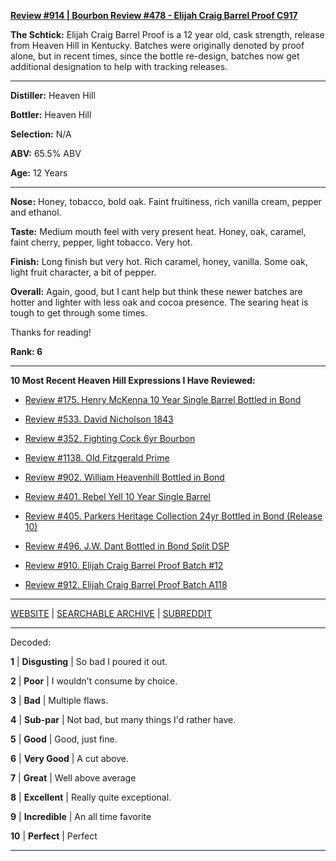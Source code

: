 
[**Review #914 | Bourbon Review #478 - Elijah Craig Barrel Proof C917**]( https://t8ke.review/review-914-elijah-craig-barrel-proof-batch-c917/)

**The Schtick:** Elijah Craig Barrel Proof is a 12 year old, cask strength, release from Heaven Hill in Kentucky. Batches were originally denoted by proof alone, but in recent times, since the bottle re-design, batches now get additional designation to help with tracking releases.

-----

**Distiller:** Heaven Hill

**Bottler:** Heaven Hill

**Selection:** N/A

**ABV:** 65.5% ABV

**Age:** 12 Years 

-----

**Nose:**   Honey, tobacco, bold oak. Faint fruitiness, rich vanilla cream, pepper and ethanol. 

**Taste:** Medium mouth feel with very present heat. Honey, oak, caramel, faint cherry, pepper, light tobacco. Very hot. 

**Finish:** Long finish but very hot. Rich caramel, honey, vanilla. Some oak, light fruit character, a bit of pepper. 

**Overall:** Again, good, but I cant help but think these newer batches are hotter and lighter with less oak and cocoa presence. The searing heat is tough to get through some times. 

Thanks for reading!

**Rank: 6**

----- 

**10 Most Recent Heaven Hill Expressions I Have Reviewed:** 

- [Review #175. Henry McKenna 10 Year Single Barrel Bottled in Bond]( https://t8ke.review/review-175-henry-mckenna-10yr-bottled-in-bond-re-review/) 

- [Review #533. David Nicholson 1843]( https://t8ke.review/review-533-david-nicholson-1843/) 

- [Review #352. Fighting Cock 6yr Bourbon]( https://t8ke.review/review-352-fighting-cock-6yr/) 

- [Review #1138. Old Fitzgerald Prime]( https://t8ke.review/review-1138-old-fitzgerald-prime/) 

- [Review #902. William Heavenhill Bottled in Bond]( https://t8ke.review/review-902-william-heavenhill-bottled-in-bond/) 

- [Review #401. Rebel Yell 10 Year Single Barrel]( https://t8ke.review/review-401-rebel-yell-single-barrel-10yr/) 

- [Review #405. Parkers Heritage Collection 24yr Bottled in Bond (Release 10)]( https://t8ke.review/review-405-parkers-heritage-collection-10-24yr-bottled-in-bond/) 

- [Review #496. J.W. Dant Bottled in Bond Split DSP]( https://t8ke.review/review-496-jw-dant-split-dsp-131/) 

- [Review #910. Elijah Craig Barrel Proof Batch #12]( https://t8ke.review/review-910-elijah-craig-barrel-proof-batch-12/) 

- [Review #912. Elijah Craig Barrel Proof Batch A118]( https://t8ke.review/review-912-elijah-craig-barrel-proof-batch-a118/) 

-----

[WEBSITE](https://t8ke.review) | [SEARCHABLE ARCHIVE](https://t8ke.review/review-archive/) | [SUBREDDIT](https://reddit.com/r/t8kereviews)

-----

Decoded:

**1** | **Disgusting** | So bad I poured it out.

**2** | **Poor** | I wouldn't consume by choice.

**3** | **Bad** | Multiple flaws.

**4** | **Sub-par** | Not bad, but many things I'd rather have.

**5** | **Good** | Good, just fine.

**6** | **Very Good** | A cut above.

**7** | **Great** | Well above average

**8** | **Excellent** | Really quite exceptional.

**9** | **Incredible** | An all time favorite

**10** | **Perfect** | Perfect

----

